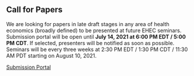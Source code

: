 ## Call for Papers

We are looking for papers in late draft stages in any area of health economics (broadly defined) to be presented at future EHEC seminars.  Submission portal will be open until **July 14, 2021 at 6:00 PM EDT / 5:00 PM CDT**.  If selected, presenters will be notified as soon as possible.  Seminars will be every three weeks at 2:30 PM EDT / 1:30 PM CDT / 11:30 AM PDT starting on August 10, 2021. 

[Submission Portal](https://forms.gle/qRDsvyCfxuK1Nc9v9)
